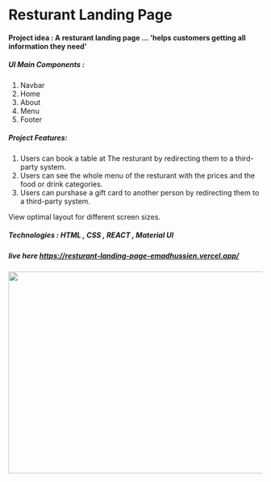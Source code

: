 # Resturant Landing Page

#### Project idea : A resturant landing page ...  'helps customers getting all information they need'
 
##### UI Main Components : 
1. Navbar
2. Home
3. About
4. Menu
5. Footer

##### Project Features: 
1. Users can book a table at The resturant by redirecting them to a third-party system.
2. Users can see the whole menu of the resturant with the prices and the food or drink categories.
3. Users can purshase a gift card to another person by redirecting them to a third-party system.


View optimal layout for different screen sizes.

##### Technologies : HTML , CSS , REACT , Material UI
##### live here https://resturant-landing-page-emadhussien.vercel.app/
<img src = "https://user-images.githubusercontent.com/31719363/170174598-9d4fdf52-02a5-40eb-a04d-474027808e11.png" style = "width :600px ; height : 400px"  />

